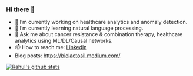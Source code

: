 ### Hi there 👋

- 🔭 I’m currently working on healthcare analytics and anomaly detection.
- 🌱 I’m currently learning natural language processing. 
- 💬 Ask me about cancer resistance & combination therapy, healthcare analytics using ML/DL/Causal networks.
- 📫 How to reach me: [LinkedIn](https://www.linkedin.com/in/rahulveettil/)
- Blog posts: https://biolactosil.medium.com/
  
[![Rahul's github stats](https://github-readme-stats.vercel.app/api?username=vvrahul11&count_private=true&show_icons=true&theme=radical&hide_rank=false)](https://github.com/anuraghazra/github-readme-stats)

